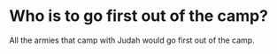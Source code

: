 # Who is to go first out of the camp?

All the armies that camp with Judah would go first out of the camp.
